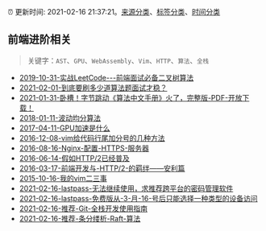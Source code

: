 :alarm_clock: 更新时间: 2021-02-16 21:37:21。[来源分类](../README.md)、[标签分类](../TAGS.md)、[时间分类](../TIMELINE.md)

## 前端进阶相关


> 关键字：`AST`、`GPU`、`WebAssembly`、`Vim`、`HTTP`、`算法`、`全栈`



- [2019-10-31-实战LeetCode---前端面试必备二叉树算法](https://www.ershicimi.com/p/f3413b58491ac20f4c17a09b8a0af5e1) 
- [2021-02-01-到底要刷多少道算法题面试才稳？](https://www.ershicimi.com/p/7c9a8c1bfefc3b25cf96f14eeb0f8cd3) 
- [2021-01-31-卧槽！字节跳动《算法中文手册》火了，完整版-PDF-开放下载！](https://www.ershicimi.com/p/63f82267497a6a309585f0ce6c618f14) 
- [2018-01-11-波动均分算法](https://aotu.io/notes/2018/01/11/waveaverage/) 
- [2017-04-11-GPU加速是什么](https://aotu.io/notes/2017/04/11/GPU/) 
- [2016-12-08-vim给代码行尾加分号的几种方法](https://aotu.io/notes/2016/12/08/vim-4/) 
- [2016-08-16-Nginx-配置-HTTPS-服务器](https://aotu.io/notes/2016/08/16/nginx-https/) 
- [2016-06-14-假如HTTP/2已经普及](https://aotu.io/notes/2016/06/14/http2/) 
- [2016-03-17-前端开发与-HTTP/2-的羁绊——安利篇](https://aotu.io/notes/2016/03/17/http2-char/) 
- [2015-10-16-我的vim二三事](https://aotu.io/notes/2015/10/16/vim-list/) 
- [2021-02-16-lastpass-无法继续使用，求推荐跨平台的密码管理软件](https://www.v2ex.com/t/753622) 
- [2021-02-16-lastpass-免费版从-3-月-16-号后只能选择一种类型的设备访问](https://www.v2ex.com/t/753616) 
- [2021-02-16-推荐-Git-全栈开发使用指南](https://toutiao.io/k/v4gks4h) 
- [2021-02-16-推荐-条分缕析-Raft-算法](https://toutiao.io/k/pa5a9hf) 
